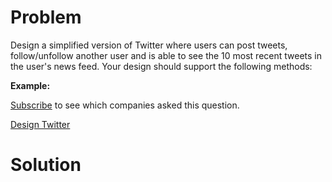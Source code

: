 
# Problem

Design a simplified version of Twitter where users can post tweets,
follow/unfollow another user and is able to see the 10 most recent tweets in
the user's news feed. Your design should support the following methods:

**Example:**

[Subscribe](/subscribe/) to see which companies asked this question.



[Design Twitter](https://leetcode.com/problems/design-twitter)

# Solution



